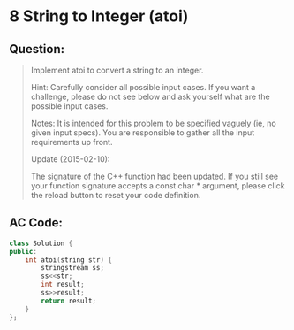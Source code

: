 # 8 String to Integer (atoi)

## Question:

> Implement atoi to convert a string to an integer.
> 
> Hint: Carefully consider all possible input cases. If you want a challenge, please do not see below and ask yourself what are the possible input cases.
> 
> Notes: It is intended for this problem to be specified vaguely (ie, no given input specs). You are responsible to gather all the input requirements up front.
> 
> Update (2015-02-10):
> 
> The signature of the C++ function had been updated. If you still see your function signature accepts a const char * argument, please click the reload button  to reset your code definition.

## AC Code:

``` c++
class Solution {
public:
    int atoi(string str) {
        stringstream ss;
		ss<<str;
		int result;
		ss>>result;
		return result;
    }
};
```
